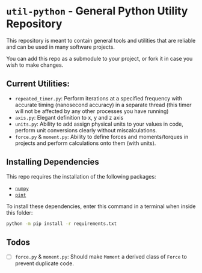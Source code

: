 # `util-python` - General Python Utility Repository

This repository is meant to contain general tools and utilities that are reliable and can be used in many software projects.

You can add this repo as a submodule to your project, or fork it in case you wish to make changes.

## Current Utilities:
- `repeated_timer.py`: Perform iterations at a specified frequency with accurate timing (nanosecond accuracy) in a separate thread (this timer will not be affected by any other processes you have running)
- `axis.py`: Elegant definition to x, y and z axis
- `units.py`: Ability to add assign physical units to your values in code, perform unit conversions clearly without miscalculations.
- `force.py` & `moment.py`: Ability to define forces and moments/torques in projects and perform calculations onto them (with units).

## Installing Dependencies
This repo requires the installation of the following packages:
- [`numpy`](https://pypi.org/project/numpy/)
- [`pint`](https://pypi.org/project/Pint/)

To install these dependencies, enter this command in a terminal when inside this folder:
``` bash
python -m pip install -r requirements.txt
```

## Todos
- [ ] `force.py` & `moment.py`: Should make `Moment` a derived class of `Force` to prevent duplicate code.